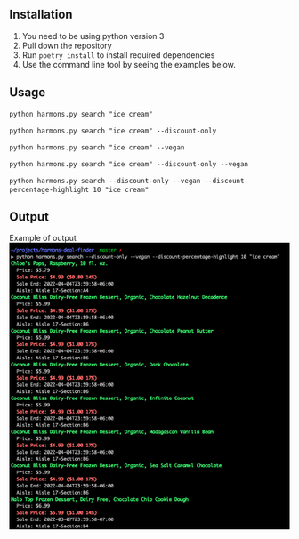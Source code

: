 ## Installation
1. You need to be using python version 3
2. Pull down the repository
3. Run `poetry install` to install required dependencies
4. Use the command line tool by seeing the examples below.

## Usage
```
python harmons.py search "ice cream"
```

```
python harmons.py search "ice cream" --discount-only
```

```
python harmons.py search "ice cream" --vegan
```

```
python harmons.py search "ice cream" --discount-only --vegan
```

```
python harmons.py search --discount-only --vegan --discount-percentage-highlight 10 "ice cream"
```

## Output
Example of output
![Output Example](./output-example.png "Output Example")
